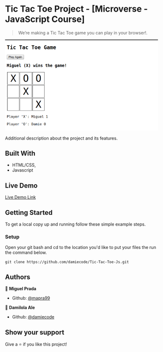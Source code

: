# Tic Tac Toe Project - [Microverse - JavaScript Course]

> ​ We’re making a Tic Tac Toe game you can play in your browser!.

![screenshot](TicTacToe.png )

Additional description about the project and its features.

## Built With

- HTML/CSS,
- Javascript

## Live Demo

[Live Demo Link](https://rawcdn.githack.com/damiecode/Tic-Tac-Toe-Js/feature/Tic-Tac-Toe/index.html )


## Getting Started

To get a local copy up and running follow these simple example steps.

### Setup

Open your git bash and cd to the location you'd like to put your files the run the command below.

```console
git clone https://github.com/damiecode/Tic-Tac-Toe-Js.git
```

## Authors

👤 **Miguel Prada**

- Github: [@mapra99](https://github.com/mapra99)

👤 **Damilola Ale**

- Github: [@damiecode](https://github.com/damiecode)


## Show your support

Give a ⭐️ if you like this project!
